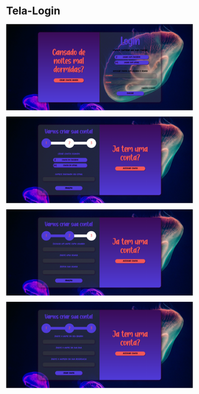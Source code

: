 # Tela-Login
 
![Tela Login](https://github.com/isiscostabb/Tela-Login/blob/main/Midia/Tela%20Login.png)

![Tela Criar Conta 1](https://github.com/isiscostabb/Tela-Login/blob/main/Midia/Tela%20Criar%20Conta%201.png)

![Tela Criar Conta 2](https://github.com/isiscostabb/Tela-Login/blob/main/Midia/Tela%20Criar%20Conta%202.png)

![Tela Criar Conta 3](https://github.com/isiscostabb/Tela-Login/blob/main/Midia/Tela%20Criar%20Conta%203.png)
